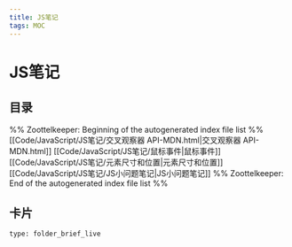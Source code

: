 ```yaml
---
title: JS笔记
tags: MOC
---
```

# JS笔记

## 目录



%% Zoottelkeeper: Beginning of the autogenerated index file list  %%
 [[Code/JavaScript/JS笔记/交叉观察器 API-MDN.html|交叉观察器 API-MDN.html]]
 [[Code/JavaScript/JS笔记/鼠标事件|鼠标事件]]
 [[Code/JavaScript/JS笔记/元素尺寸和位置|元素尺寸和位置]]
 [[Code/JavaScript/JS笔记/JS小问题笔记|JS小问题笔记]]
%% Zoottelkeeper: End of the autogenerated index file list  %%












## 卡片

```ccard
type: folder_brief_live
```



















